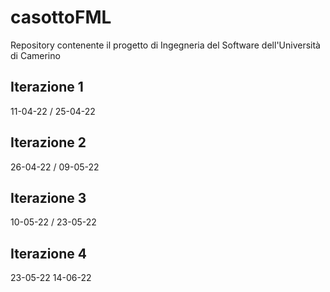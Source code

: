 # casottoFML
Repository contenente il progetto di Ingegneria del Software dell'Università di Camerino

## Iterazione 1
11-04-22 / 25-04-22

## Iterazione 2
26-04-22 / 09-05-22

## Iterazione 3
10-05-22 / 23-05-22

## Iterazione 4
23-05-22
14-06-22
